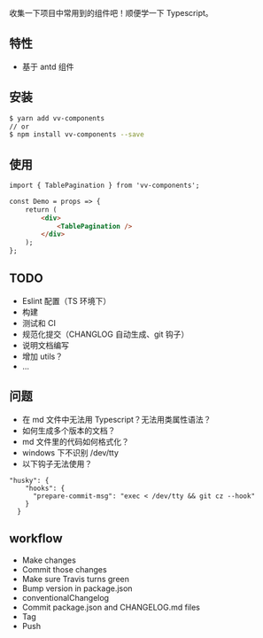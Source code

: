 
收集一下项目中常用到的组件吧！顺便学一下 Typescript。

## 特性

- 基于 antd 组件

## 安装

````bash
$ yarn add vv-components
// or
$ npm install vv-components --save
````

## 使用

````html
import { TablePagination } from 'vv-components';

const Demo = props => {
    return (
        <div>
            <TablePagination />
        </div>
    );
};
````

## TODO

- Eslint 配置（TS 环境下）
- 构建
- 测试和 CI
- 规范化提交（CHANGLOG 自动生成、git 钩子）
- 说明文档编写
- 增加 utils？
- ...

## 问题

- 在 md 文件中无法用 Typescript？无法用类属性语法？
- 如何生成多个版本的文档？
- md 文件里的代码如何格式化？
- windows 下不识别 /dev/tty
- 以下钩子无法使用？
````
"husky": {
    "hooks": {
      "prepare-commit-msg": "exec < /dev/tty && git cz --hook"
    }
  }
````

## workflow

- Make changes
- Commit those changes
- Make sure Travis turns green
- Bump version in package.json
- conventionalChangelog
- Commit package.json and CHANGELOG.md files
- Tag
- Push